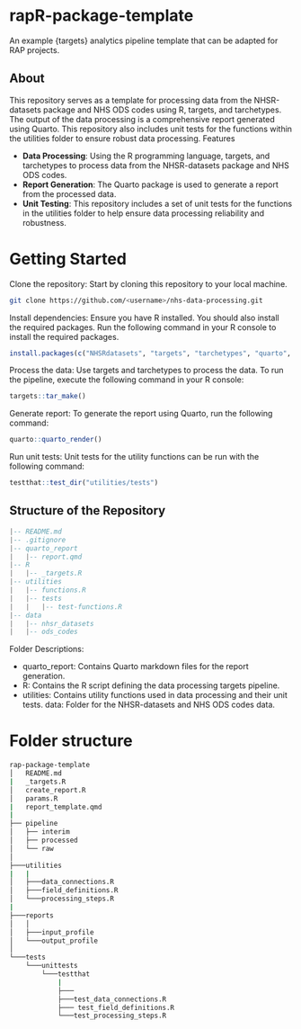 # rapR-package-template

An example {targets} analytics pipeline template that can be adapted for RAP projects.

## About

This repository serves as a template for processing data from the NHSR-datasets package and NHS ODS codes using R, targets, and tarchetypes. The output of the data processing is a comprehensive report generated using Quarto. This repository also includes unit tests for the functions within the utilities folder to ensure robust data processing.
Features

- **Data Processing**: Using the R programming language, targets, and tarchetypes to process data from the NHSR-datasets package and NHS ODS codes.
- **Report Generation**: The Quarto package is used to generate a report from the processed data.
- **Unit Testing**: This repository includes a set of unit tests for the functions in the utilities folder to help ensure data processing reliability and robustness.

# Getting Started

Clone the repository: Start by cloning this repository to your local machine.

```bash
git clone https://github.com/<username>/nhs-data-processing.git
```

Install dependencies: Ensure you have R installed. You should also install the required packages. Run the following command in your R console to install the required packages.

```r
install.packages(c("NHSRdatasets", "targets", "tarchetypes", "quarto", "testthat"))
```

Process the data: Use targets and tarchetypes to process the data. To run the pipeline, execute the following command in your R console:

```r
targets::tar_make()
```

Generate report: To generate the report using Quarto, run the following command:

```r
quarto::quarto_render()
```

Run unit tests: Unit tests for the utility functions can be run with the following command:

```r
testthat::test_dir("utilities/tests")
```

## Structure of the Repository

```lua
|-- README.md
|-- .gitignore
|-- quarto_report
|   |-- report.qmd
|-- R
|   |-- _targets.R
|-- utilities
|   |-- functions.R
|   |-- tests
|   |   |-- test-functions.R
|-- data
|   |-- nhsr_datasets
|   |-- ods_codes
```

Folder Descriptions:

- quarto_report: Contains Quarto markdown files for the report generation.
- R: Contains the R script defining the data processing targets pipeline.
- utilities: Contains utility functions used in data processing and their unit tests.
    data: Folder for the NHSR-datasets and NHS ODS codes data.

# Folder structure

```bash
rap-package-template
│   README.md
|   _targets.R
│   create_report.R
│   params.R
|   report_template.qmd
|
├── pipeline
│   ├── interim
│   ├── processed
│   └── raw
│
├───utilities
|   |
│   ├───data_connections.R
│   ├───field_definitions.R
│   └───processing_steps.R
|
├───reports
│   │
│   ├───input_profile
│   └───output_profile
│
└───tests
    └───unittests
        └───testthat
            |
            ├───
            ├───test_data_connections.R
            ├─── test_field_definitions.R
            └───test_processing_steps.R
```
